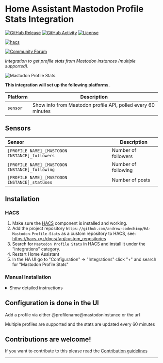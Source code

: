 # Home Assistant Mastodon Profile Stats Integration

[![GitHub Release][releases-shield]][releases]
[![GitHub Activity][commits-shield]][commits]
[![License][license-shield]](LICENSE)

[![hacs][hacsbadge]][hacs]

[![Community Forum][forum-shield]][forum]

_Integration to get profile stats from Mastodon instances (multiple supported)._

![Mastodon Profile Stats](https://github.com/andrew-codechimp/HA-Mastodon-Profile-Stats/blob/main/images/screenshot-device.png "Mastodon Profile Stats")


**This integration will set up the following platforms.**

Platform | Description
-- | --
`sensor` | Show info from Mastodon profile API, polled every 60 minutes

## Sensors

| Sensor      | Description                                                                                                                                                                                                               |
| :------------- | ------------------------------------------------------------------------------------------------------------------------------------------------------------------------------------------------------------------------- |
| `[PROFILE NAME]_[MASTODON INSTANCE]_followers`    | Number of followers                                                                                                                                                                                              |
| `[PROFILE NAME]_[MASTODON INSTANCE]_following` | Number of following                                                                                                      |
| `[PROFILE NAME]_[MASTODON INSTANCE]_statuses`     | Number of posts |

## Installation

### HACS

1. Make sure the [HACS](https://github.com/custom-components/hacs) component is installed and working.
1. Add the project repository `https://github.com/andrew-codechimp/HA-Mastodon-Profile-Stats` as a custom repository to HACS, see: https://hacs.xyz/docs/faq/custom_repositories
1. Search for `Mastodon Profile Stats` in HACS and install it under the "Integrations" category.
1. Restart Home Assistant
1. In the HA UI go to "Configuration" -> "Integrations" click "+" and search for "Mastodon Profile Stats"

### Manual Installation

<details>
<summary>Show detailed instructions</summary>

Installation via HACS is recommended, but a manual setup is supported.

1. Manually copy custom_components/mastodon_profile_stats folder from latest release to custom_components folder in your config folder.
1. Restart Home Assistant.
1. In the HA UI go to "Configuration" -> "Integrations" click "+" and search for "Mastodon Profile Stats"

</details>

## Configuration is done in the UI

Add a profile via either @profilename@mastodoninstance or the url

Multiple profiles are supported and the stats are updated every 60 minutes
<!---->

## Contributions are welcome!

If you want to contribute to this please read the [Contribution guidelines](CONTRIBUTING.md)

***

[mastodon_profile_stats]: https://github.com/andrew-codechimp/HA-Mastodon-Profile-Stats
[commits-shield]: https://img.shields.io/github/commit-activity/y/andrew-codechimp/HA-Mastodon-Profile-Stats.svg?style=for-the-badge
[commits]: https://github.com/andrew-codechimp/HA-Mastodon-Profile-Stats/commits/main
[hacs]: https://github.com/hacs/integration
[hacsbadge]: https://img.shields.io/badge/HACS-Custom-orange.svg?style=for-the-badge
[exampleimg]: example.png
[forum-shield]: https://img.shields.io/badge/community-forum-brightgreen.svg?style=for-the-badge
[forum]: https://community.home-assistant.io/t/custom-component-mastodon-profile-stats/601024
[license-shield]: https://img.shields.io/github/license/andrew-codechimp/HA-Mastodon-Profile-Stats.svg?style=for-the-badge
[releases-shield]: https://img.shields.io/github/release/andrew-codechimp/HA-Mastodon-Profile-Stats.svg?style=for-the-badge
[releases]: https://github.com/andrew-codechimp/HA-Mastodon-Profile-Stats/releases
